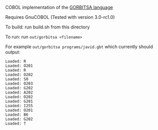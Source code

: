 COBOL implementation of the [GORBITSA language](https://esolangs.org/wiki/GORBITSA)

Requires GnuCOBOL (Tested with version 3.0-rc1.0)

To build:
 run build.sh from this directory

To run:
 run `out/gorbitsa <filename>`

 For example `out/gorbitsa programs/javid.gbt` which currently should output: 

```
Loaded: R
Loaded: O201
Loaded: R
Loaded: O202
Loaded: S0
Loaded: O203
Loaded: G202
Loaded: A202
Loaded: O202
Loaded: G201
Loaded: I255
Loaded: O201
Loaded: B6
Loaded: G202
Loaded: T
```
